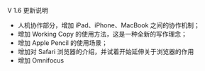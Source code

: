 V 1.6 更新说明

- 人机协作部分，增加 iPad、iPhone、MacBook 之间的协作机制；
- 增加 Working Copy 的使用方法，这是一种全新的写作理念；
- 增加 Apple Pencil 的使用场景；
- 增加对 Safari 浏览器的介绍，并试着开始延伸关于浏览器的作用
- 增加 Omnifocus